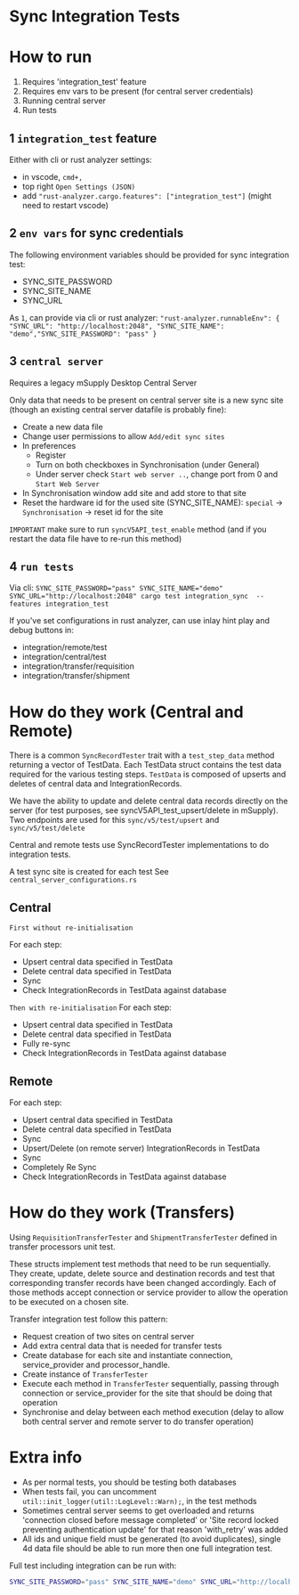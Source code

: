 # Sync Integration Tests

# How to run

1. Requires 'integration_test' feature
2. Requires env vars to be present (for central server credentials)
3. Running central server
4. Run tests

## 1 `integration_test` feature

Either with cli or rust analyzer settings:

- in vscode, `cmd+,`
- top right `Open Settings (JSON)`
- add `"rust-analyzer.cargo.features": ["integration_test"]` (might need to restart vscode)

## 2 `env vars` for sync credentials

The following environment variables should be provided for sync integration test:

- SYNC_SITE_PASSWORD
- SYNC_SITE_NAME
- SYNC_URL

As `1`, can provide via cli or rust analyzer:
`"rust-analyzer.runnableEnv": { "SYNC_URL": "http://localhost:2048", "SYNC_SITE_NAME": "demo","SYNC_SITE_PASSWORD": "pass" }`

## 3 `central server`

Requires a legacy mSupply Desktop Central Server

Only data that needs to be present on central server site is a new sync site (though an existing central server datafile is probably fine):

- Create a new data file
- Change user permissions to allow `Add/edit sync sites`
- In preferences
  - Register
  - Turn on both checkboxes in Synchronisation (under General)
  - Under server check `Start web server ..`, change port from 0 and `Start Web Server`
- In Synchronisation window add site and add store to that site
- Reset the hardware id for the used site (SYNC_SITE_NAME): `special` -> `Synchronisation` -> reset id for the site

`IMPORTANT` make sure to run `syncV5API_test_enable` method (and if you restart the data file have to re-run this method)

## 4 `run tests`

Via cli: `SYNC_SITE_PASSWORD="pass" SYNC_SITE_NAME="demo" SYNC_URL="http://localhost:2048" cargo test integration_sync  --features integration_test`

If you've set configurations in rust analyzer, can use inlay hint play and debug buttons in:

- integration/remote/test
- integration/central/test
- integration/transfer/requisition
- integration/transfer/shipment

# How do they work (Central and Remote)

There is a common `SyncRecordTester` trait with a `test_step_data` method returning a vector of TestData.
Each TestData struct contains the test data required for the various testing steps.
`TestData` is composed of upserts and deletes of central data and IntegrationRecords.

We have the ability to update and delete central data records directly on the server (for test purposes, see syncV5API_test_upsert/delete in mSupply). Two endpoints are used for this `sync/v5/test/upsert` and `sync/v5/test/delete`

Central and remote tests use SyncRecordTester implementations to do integration tests.

A test sync site is created for each test
See `central_server_configurations.rs`

## Central

`First without re-initialisation`

For each step:

- Upsert central data specified in TestData
- Delete central data specified in TestData
- Sync
- Check IntegrationRecords in TestData against database

`Then with re-initialisation`
For each step:

- Upsert central data specified in TestData
- Delete central data specified in TestData
- Fully re-sync
- Check IntegrationRecords in TestData against database

## Remote

For each step:

- Upsert central data specified in TestData
- Delete central data specified in TestData
- Sync
- Upsert/Delete (on remote server) IntegrationRecords in TestData
- Sync
- Completely Re Sync
- Check IntegrationRecords in TestData against database

# How do they work (Transfers)

Using `RequisitionTransferTester` and `ShipmentTransferTester` defined in transfer processors unit test.

These structs implement test methods that need to be run sequentially. They create, update, delete source and destination records and test that corresponding transfer records have been changed accordingly. Each of those methods accept connection or service provider to allow the operation to be executed on a chosen site.

Transfer integration test follow this pattern:

- Request creation of two sites on central server
- Add extra central data that is needed for transfer tests
- Create database for each site and instantiate connection, service_provider and processor_handle.
- Create instance of `TransferTester`
- Execute each method in `TransferTester` sequentially, passing through connection or service_provider for the site that should be doing that operation
- Synchronise and delay between each method execution (delay to allow both central server and remote server to do transfer operation)

# Extra info

- As per normal tests, you should be testing both databases
- When tests fail, you can uncomment `util::init_logger(util::LogLevel::Warn);`, in the test methods
- Sometimes central server seems to get overloaded and returns 'connection closed before message completed' or 'Site record locked preventing authentication update' for that reason 'with_retry' was added
- All ids and unique field must be generated (to avoid duplicates), single 4d data file should be able to run more then one full integration test.

Full test including integration can be run with:

```bash
SYNC_SITE_PASSWORD="pass" SYNC_SITE_NAME="demo" SYNC_URL="http://localhost:2048" cargo test  --features integration_test && SYNC_SITE_PASSWORD="pass" SYNC_SITE_NAME="demo" SYNC_URL="http://localhost:2048" cargo test --features integration_test,postgres
```
